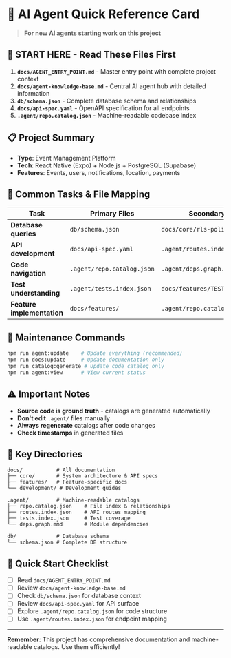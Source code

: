 # 🤖 AI Agent Quick Reference Card

> **For new AI agents starting work on this project**

## 🚨 START HERE - Read These Files First

1. **`docs/AGENT_ENTRY_POINT.md`** - Master entry point with complete project context
2. **`docs/agent-knowledge-base.md`** - Central AI agent hub with detailed information  
3. **`db/schema.json`** - Complete database schema and relationships
4. **`docs/api-spec.yaml`** - OpenAPI specification for all endpoints
5. **`.agent/repo.catalog.json`** - Machine-readable codebase index

## 📋 Project Summary

- **Type**: Event Management Platform
- **Tech**: React Native (Expo) + Node.js + PostgreSQL (Supabase)
- **Features**: Events, users, notifications, location, payments

## 🎯 Common Tasks & File Mapping

| Task | Primary Files | Secondary Files |
|------|---------------|-----------------|
| **Database queries** | `db/schema.json` | `docs/core/rls-policies.md` |
| **API development** | `docs/api-spec.yaml` | `.agent/routes.index.json` |
| **Code navigation** | `.agent/repo.catalog.json` | `.agent/deps.graph.mmd` |
| **Test understanding** | `.agent/tests.index.json` | `docs/features/TESTING_README.md` |
| **Feature implementation** | `docs/features/` | `.agent/repo.catalog.json` |

## 🔧 Maintenance Commands

```bash
npm run agent:update    # Update everything (recommended)
npm run docs:update     # Update documentation only  
npm run catalog:generate # Update code catalog only
npm run agent:view      # View current status
```

## ⚠️ Important Notes

- **Source code is ground truth** - catalogs are generated automatically
- **Don't edit** `.agent/` files manually
- **Always regenerate** catalogs after code changes
- **Check timestamps** in generated files

## 📁 Key Directories

```
docs/           # All documentation
├── core/       # System architecture & API specs
├── features/   # Feature-specific docs
└── development/ # Development guides

.agent/         # Machine-readable catalogs
├── repo.catalog.json    # File index & relationships
├── routes.index.json    # API routes mapping
├── tests.index.json     # Test coverage
└── deps.graph.mmd       # Module dependencies

db/             # Database schema
└── schema.json # Complete DB structure
```

## 🚀 Quick Start Checklist

- [ ] Read `docs/AGENT_ENTRY_POINT.md`
- [ ] Review `docs/agent-knowledge-base.md`
- [ ] Check `db/schema.json` for database context
- [ ] Review `docs/api-spec.yaml` for API surface
- [ ] Explore `.agent/repo.catalog.json` for code structure
- [ ] Use `.agent/routes.index.json` for endpoint mapping

---

**Remember**: This project has comprehensive documentation and machine-readable catalogs. Use them efficiently!
